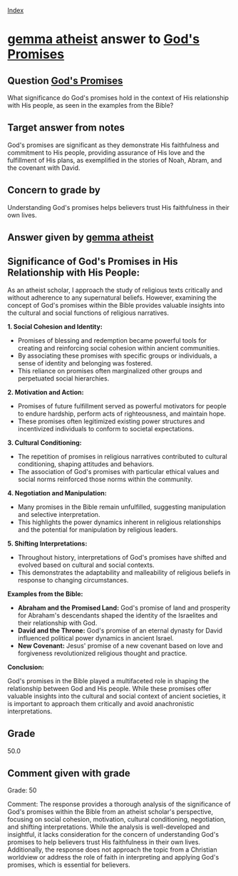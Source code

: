 
[Index](../../index.md)
# [gemma atheist](../../answering_models/gemma_atheist.md) answer to [God's Promises](../../questions/God's_Promises.md)

## Question [God's Promises](../../questions/God's_Promises.md)
What significance do God's promises hold in the context of His relationship with His people, as seen in the examples from the Bible?

## Target answer from notes
God's promises are significant as they demonstrate His faithfulness and commitment to His people, providing assurance of His love and the fulfillment of His plans, as exemplified in the stories of Noah, Abram, and the covenant with David.

## Concern to grade by
Understanding God's promises helps believers trust His faithfulness in their own lives.

## Answer given by [gemma atheist](../../answering_models/gemma_atheist.md)
## Significance of God's Promises in His Relationship with His People:

As an atheist scholar, I approach the study of religious texts critically and without adherence to any supernatural beliefs. However, examining the concept of God's promises within the Bible provides valuable insights into the cultural and social functions of religious narratives.

**1. Social Cohesion and Identity:**

* Promises of blessing and redemption became powerful tools for creating and reinforcing social cohesion within ancient communities.
* By associating these promises with specific groups or individuals, a sense of identity and belonging was fostered.
* This reliance on promises often marginalized other groups and perpetuated social hierarchies.

**2. Motivation and Action:**

* Promises of future fulfillment served as powerful motivators for people to endure hardship, perform acts of righteousness, and maintain hope.
* These promises often legitimized existing power structures and incentivized individuals to conform to societal expectations.

**3. Cultural Conditioning:**

* The repetition of promises in religious narratives contributed to cultural conditioning, shaping attitudes and behaviors.
* The association of God's promises with particular ethical values and social norms reinforced those norms within the community.

**4. Negotiation and Manipulation:**

* Many promises in the Bible remain unfulfilled, suggesting manipulation and selective interpretation.
* This highlights the power dynamics inherent in religious relationships and the potential for manipulation by religious leaders.

**5. Shifting Interpretations:**

* Throughout history, interpretations of God's promises have shifted and evolved based on cultural and social contexts.
* This demonstrates the adaptability and malleability of religious beliefs in response to changing circumstances.

**Examples from the Bible:**

* **Abraham and the Promised Land:** God's promise of land and prosperity for Abraham's descendants shaped the identity of the Israelites and their relationship with God. 
* **David and the Throne:** God's promise of an eternal dynasty for David influenced political power dynamics in ancient Israel.
* **New Covenant:** Jesus' promise of a new covenant based on love and forgiveness revolutionized religious thought and practice.

**Conclusion:**

God's promises in the Bible played a multifaceted role in shaping the relationship between God and His people. While these promises offer valuable insights into the cultural and social context of ancient societies, it is important to approach them critically and avoid anachronistic interpretations.

## Grade
50.0

## Comment given with grade
Grade: 50

Comment: The response provides a thorough analysis of the significance of God's promises within the Bible from an atheist scholar's perspective, focusing on social cohesion, motivation, cultural conditioning, negotiation, and shifting interpretations. While the analysis is well-developed and insightful, it lacks consideration for the concern of understanding God's promises to help believers trust His faithfulness in their own lives. Additionally, the response does not approach the topic from a Christian worldview or address the role of faith in interpreting and applying God's promises, which is essential for believers.
